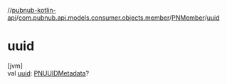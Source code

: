 //[pubnub-kotlin-api](../../../index.md)/[com.pubnub.api.models.consumer.objects.member](../index.md)/[PNMember](index.md)/[uuid](uuid.md)

# uuid

[jvm]\
val [uuid](uuid.md): [PNUUIDMetadata](../../../../../pubnub-core/pubnub-core-api/pubnub-core-api/com.pubnub.api.models.consumer.objects.uuid/-p-n-u-u-i-d-metadata/index.md)?
